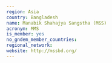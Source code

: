 ```yaml
---
region: Asia
country: Bangladesh
name: Manabik Shahajya Sangstha (MSS)
acronym: MMS
is_member: yes
no_gndem_member_countries: 
regional_network: 
website: http://mssbd.org/
---
```

